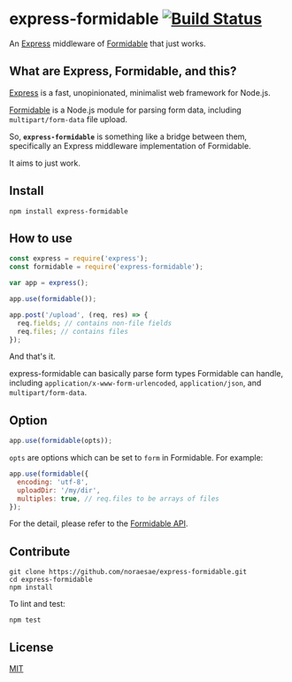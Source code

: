 # express-formidable [![Build Status](https://travis-ci.org/noraesae/express-formidable.svg?branch=master)](https://travis-ci.org/noraesae/express-formidable)

An [Express](http://expressjs.com) middleware of
[Formidable](https://github.com/felixge/node-formidable) that just works.

## What are Express, Formidable, and this?

[Express](http://expressjs.com) is a fast, unopinionated, minimalist web
framework for Node.js.

[Formidable](https://github.com/felixge/node-formidable) is a Node.js module
for parsing form data, including `multipart/form-data` file upload.

So, **`express-formidable`** is something like a bridge between them,
specifically an Express middleware implementation of Formidable.

It aims to just work.

## Install

```
npm install express-formidable
```

## How to use

```js
const express = require('express');
const formidable = require('express-formidable');

var app = express();

app.use(formidable());

app.post('/upload', (req, res) => {
  req.fields; // contains non-file fields
  req.files; // contains files
});
```

And that's it.

express-formidable can basically parse form types Formidable can handle,
including `application/x-www-form-urlencoded`, `application/json`, and
`multipart/form-data`.

## Option

```js
app.use(formidable(opts));
```

`opts` are options which can be set to `form` in Formidable. For example:

```js
app.use(formidable({
  encoding: 'utf-8',
  uploadDir: '/my/dir',
  multiples: true, // req.files to be arrays of files
});
```

For the detail, please refer to the
[Formidable API](https://github.com/felixge/node-formidable#api).

## Contribute

```
git clone https://github.com/noraesae/express-formidable.git
cd express-formidable
npm install
```

To lint and test:

```
npm test
```

## License

[MIT](LICENSE)
